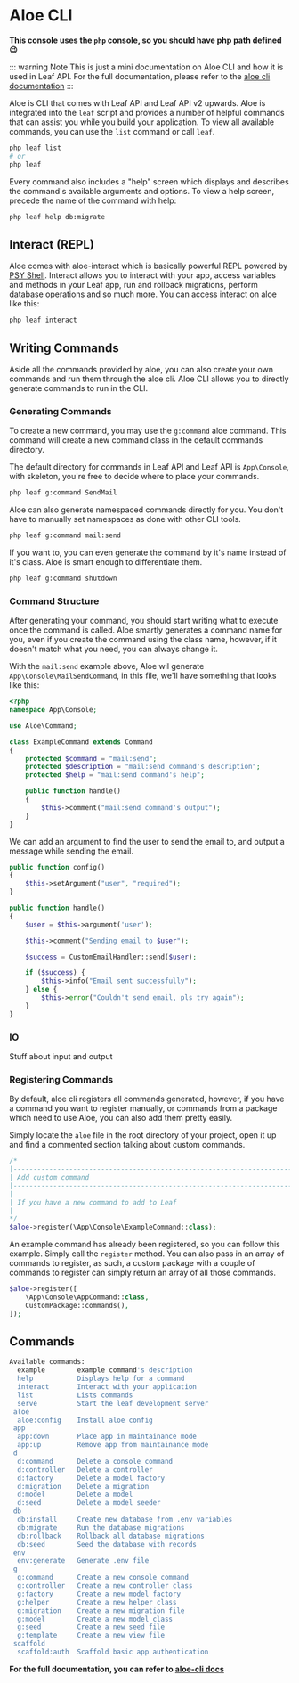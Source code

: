 # Aloe CLI

**This console uses the `php` console, so you should have php path defined😉**

::: warning Note
This is just a mini documentation on Aloe CLI and how it is used in Leaf API. For the full documentation, please refer to the [aloe cli documentation](https://leafphp.dev/aloe-cli/)
:::

Aloe is CLI that comes with Leaf API and Leaf API v2 upwards. Aloe is integrated into the `leaf` script and provides a number of helpful commands that can assist you while you build your application. To view all available commands, you can use the `list` command or call `leaf`.

```bash
php leaf list
# or
php leaf
```

Every command also includes a "help" screen which displays and describes the command's available arguments and options. To view a help screen, precede the name of the command with help:

```sh
php leaf help db:migrate
```

## Interact (REPL)

Aloe comes with aloe-interact which is basically powerful REPL powered by [PSY Shell](https://github.com/bobthecow/psysh). Interact allows you to interact with your app, access variables and methods in your Leaf app, run and rollback migrations, perform database operations and so much more. You can access interact on aloe like this:

```sh
php leaf interact
```

## Writing Commands

Aside all the commands provided by aloe, you can also create your own commands and run them through the aloe cli. Aloe CLI allows you to directly generate commands to run in the CLI.

### Generating Commands

To create a new command, you may use the `g:command` aloe command. This command will create a new command class in the default commands directory.

The default directory for commands in Leaf API and Leaf API is `App\Console`, with skeleton, you're free to decide where to place your commands.

```sh
php leaf g:command SendMail
```

Aloe can also generate namespaced commands directly for you. You don't have to manually set namespaces as done with other CLI tools.

```sh
php leaf g:command mail:send
```

If you want to, you can even generate the command by it's name instead of it's class. Aloe is smart enough to differentiate them.

```sh
php leaf g:command shutdown 
```

### Command Structure

After generating your command, you should start writing what to execute once the command is called. Aloe smartly generates a command name for you, even if you create the command using the class name, however, if it doesn't match what you need, you can always change it.

With the `mail:send` example above, Aloe wil generate `App\Console\MailSendCommand`, in this file, we'll have something that looks like this:

```php
<?php
namespace App\Console;

use Aloe\Command;

class ExampleCommand extends Command
{
    protected $command = "mail:send";
    protected $description = "mail:send command's description";
    protected $help = "mail:send command's help";

    public function handle()
    {
        $this->comment("mail:send command's output");
    }
}
```

We can add an argument to find the user to send the email to, and output a message while sending the email.

```php
public function config()
{
    $this->setArgument("user", "required");
}

public function handle()
{
    $user = $this->argument('user');

    $this->comment("Sending email to $user");

    $success = CustomEmailHandler::send($user);

    if ($success) {
        $this->info("Email sent successfully");
    } else {
        $this->error("Couldn't send email, pls try again");
    }
}
```

### IO

Stuff about input and output

### Registering Commands

By default, aloe cli registers all commands generated, however, if you have a command you want to register manually, or commands from a package which need to use Aloe, you can also add them pretty easily.

Simply locate the `aloe` file in the root directory of your project, open it up and find a commented section talking about custom commands.

```php
/*
|--------------------------------------------------------------------------
| Add custom command
|--------------------------------------------------------------------------
|
| If you have a new command to add to Leaf
|
*/
$aloe->register(\App\Console\ExampleCommand::class);
```

An example command has already been registered, so you can follow this example. Simply call the `register` method. You can also pass in an array of commands to register, as such, a custom package with a couple of commands to register can simply return an array of all those commands.

```php
$aloe->register([
    \App\Console\AppCommand::class,
    CustomPackage::commands(),
]);
```

## Commands

```sh
Available commands:
  example        example command's description
  help           Displays help for a command
  interact       Interact with your application
  list           Lists commands
  serve          Start the leaf development server
 aloe
  aloe:config    Install aloe config
 app
  app:down       Place app in maintainance mode
  app:up         Remove app from maintainance mode
 d
  d:command      Delete a console command
  d:controller   Delete a controller
  d:factory      Delete a model factory
  d:migration    Delete a migration
  d:model        Delete a model
  d:seed         Delete a model seeder
 db
  db:install     Create new database from .env variables
  db:migrate     Run the database migrations
  db:rollback    Rollback all database migrations
  db:seed        Seed the database with records
 env
  env:generate   Generate .env file
 g
  g:command      Create a new console command
  g:controller   Create a new controller class
  g:factory      Create a new model factory
  g:helper       Create a new helper class
  g:migration    Create a new migration file
  g:model        Create a new model class
  g:seed         Create a new seed file
  g:template     Create a new view file
 scaffold
  scaffold:auth  Scaffold basic app authentication
```

**For the full documentation, you can refer to [aloe-cli docs](https://leafphp.dev/aloe-cli/)**
